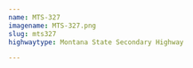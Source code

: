 ```yaml
---
name: MTS-327
imagename: MTS-327.png
slug: mts327
highwaytype: Montana State Secondary Highway

---
```

